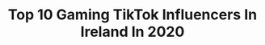 ---
title: Top 10 Gaming TikTok Influencers In Ireland In 2020
description: >-
  Find top gaming TikTok influencers in Ireland in 2020. Most popular hashtags: #gaming #fyp #foryoupage #fortnite.
platform: TikTok
hits: 31
text_top: Analyze the best TikTok influencers on inBeat.
text_bottom: inBeat has 31 TikTok influencers like this in Ireland for you to connect with.
profiles:
  - username: "diabolicalgaming"
    fullname: >-
      Diabolical Gaming
    bio: >-
      This is the official TikTok for Diabolical Gaming.
    location: "Ireland"
    followers: 17700
    engagement: 1642
    commentsToLikes: 0.026151
    id: ckdnop3p6kf9t0j235uj7vwzy
    verified: false
    hashtags: "#gta5, #karma, #foryourpage, #gamingfails"
  - username: "gamingdistrict"
    fullname: >-
      Gaming District
    bio: >-
      🎮 The Best Gaming Clips 🎮
    location: "Ireland"
    followers: 6365
    engagement: 1217
    commentsToLikes: 0.034996
    id: ck9dtqec8d74a0j78vzsvq4gt
    verified: false
    hashtags: "#fortniteclips, #fortnitefunny, #funny, #fortnitebattleroyale"
  - username: "geeksgonnageek"
    fullname: >-
      geeksgonnageek
    bio: >-
      🔥 Marvel | DC | Star Wars | Gaming 🔥 🙂 Follow us on Instagram 🙂
    location: "Ireland"
    followers: 301800
    engagement: 1084
    commentsToLikes: 0.013686
    id: ck964gx6tylwc0j788kdzy0gr
    verified: false
    hashtags: "#starwars, #cosplay, #marvel, #avengers"
  - username: "29thdecember1937"
    fullname: >-
      Samsung Galaxy A50
    bio: >-
      Irish nationalist Socialist 17 🇮🇪🇮🇪✊🏻🏴󠁧󠁢󠁳󠁣󠁴󠁿🇵🇸
    location: "Ireland"
    followers: 15500
    engagement: 2181
    commentsToLikes: 0.118755
    id: ckdi6usj08igq0j23m2b8y5r1
    verified: false
    hashtags: "#communism, #acab, #blm, #minecraft"
  - username: "adamkelly006"
    fullname: >-
      
    bio: >-
      
    location: "Ireland"
    followers: 2812
    engagement: 1706
    commentsToLikes: 0.249714
    id: ckb1c5nq50w380j23z0kwx0n8
    verified: false
    hashtags: "#greenvspurple, #coronavirus, #gta5online, #foryoupage"
  - username: "ezifylol"
    fullname: >-
      ezify
    bio: >-
      
    location: "Ireland"
    followers: 5578
    engagement: 1613
    commentsToLikes: 0.258467
    id: ckciwlszw1cou0j23p9ujtfdq
    verified: false
    hashtags: "#4u, #foryou, #foru, #gaming"
  - username: "620_clan"
    fullname: >-
      620_Clan
    bio: >-
      GOAL:2K ❌ almost there
    location: "Ireland"
    followers: 2011
    engagement: 1602
    commentsToLikes: 0.092922
    id: ckciymmdx2eys0j23wft2q7g0
    verified: false
    hashtags: "#fun, #fortnite, #xyzbca, #sad"
  - username: "xnotgracex"
    fullname: >-
      💞50k💞
    bio: >-
      main~ gracedonnellyy
    location: "Ireland"
    followers: 52100
    engagement: 1969
    commentsToLikes: 0.025045
    id: ckb94aondln5a0j23yh5wvvle
    verified: false
    hashtags: "#playadoptme, #xyzbca, #robux, #neongiraffe"
  - username: "andapower"
    fullname: >-
      FaZe boorish
    bio: >-
      Professional cool person
    location: "Ireland"
    followers: 2597
    engagement: 1080
    commentsToLikes: 0.075986
    id: ckc83eqdc3xle0j2320jpnm3r
    verified: false
    hashtags: "#memes, #love, #giveaway, #meme"
  - username: "sueoosue"
    fullname: >-
      Sue O'Brien
    bio: >-
      Only the best people click below ⬇️🔴🟠🟡🟢🔵🟣⬇️
    location: "Ireland"
    followers: 20900
    engagement: 1064
    commentsToLikes: 0.052404
    id: ckact0o4vcky50i784uq8yuw8
    verified: false
    hashtags: "#funny, #batmanrogue, #cosplaygirl, #bowser"
---